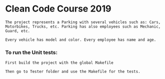# Clean Code Course 2019

	The project represents a Parking with several vehicles such as: Cars, Motorbikes, Trucks, etc. Parking has also employees such as Mechanic, Guard, etc.

    Every vehicle has model and color. Every employee has name and age.

### To run the Unit tests:
	
    First build the project with the global Makefile
    
    Then go to Tester folder and use the Makefile for the tests.

